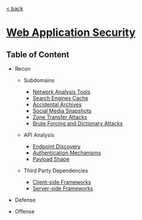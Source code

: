 [< back](../README.md)

#  [Web Application Security](https://www.oreilly.com/library/view/web-application-security/9781492053101/)

## Table of Content

- Recon
    - Subdomains
        - [Network Analysis Tools](./01-recon/a-subdomains/i-network-analysis-tools.md)
        - [Search Engines Cache](./01-recon/a-subdomains/ii-search-engine-cache.md)
        - [Accidental Archives](./01-recon/a-subdomains/iii-accidental-archives.md)
        - [Social Media Snapshots](./01-recon/a-subdomains/iv-social-media-snapshots.md)
        - [Zone Transfer Attacks](./01-recon/a-subdomains/v-zone-transfer-attacks.md)
        - [Brute Forcing and Dictionary Attacks](./01-recon/a-subdomains/vi-brute-forcing.md)
    
    - API Analysis
        - [Endpoint Discovery](./01-recon/b-api-analysis/i-endpoint-discovery.md)
        - [Authentication Mechanisms](./01-recon/b-api-analysis/ii-authentication.md)
        - [Payload Shape](./01-recon/b-api-analysis/iii-payload-shapes.md)
    
    - Third Party Dependencies
        - [Client-side Frameworks](./01-recon/c-third-party-dependencies/i-client-side-frameworks.md)
        - [Server-side Frameworks](./01-recon/c-third-party-dependencies/ii-server-side-frameworks.md) 

- Defense

- Offense
